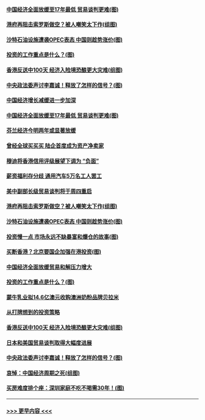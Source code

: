 #### [中国经济全面放缓至17年最低 贸易谈判更难(图)](../pages/p5/907648.md?t=09171633) 
#### [港府再阻击索罗斯做空？被人嘲笑太下作(组图)](../pages/p5/907637.md?t=09171633) 
#### [沙特石油设施遭袭OPEC表态 中国则趁势涨价(图)](../pages/p5/907570.md?t=09171633) 
#### [投资的工作重点是什么？(图)](../pages/p5/907561.md?t=09171633) 
#### [香港反送中100天 经济入险境恐酿更大灾难(组图)](../pages/p5/907533.md?t=09171633) 
#### [中央政法委声讨李嘉诚！释放了怎样的信号？(图)](../pages/p5/907522.md?t=09171633) 
#### [中国经济增长减缓进一步加深](../pages/p5/907649.md?t=09171633) 
#### [中国经济全面放缓至17年最低 贸易谈判更难(图)](../pages/p5/907648.md?t=09171633) 
#### [芬兰经济今明两年或显著放缓](../pages/p5/907643.md?t=09171633) 
#### [曾经全球买买买 陆企首度成为资产净卖家](../pages/p5/907641.md?t=09171633) 
#### [穆迪将香港信用评级展望下调为 “负面”](../pages/p5/907640.md?t=09171633) 
#### [薪资福利存分歧 通用汽车5万名工人罢工](../pages/p5/907639.md?t=09171633) 
#### [美中副部长级贸易谈判将于周四重启](../pages/p5/907638.md?t=09171633) 
#### [港府再阻击索罗斯做空？被人嘲笑太下作(组图)](../pages/p5/907637.md?t=09171633) 
#### [沙特石油设施遭袭OPEC表态 中国则趁势涨价(图)](../pages/p5/907570.md?t=09171633) 
#### [投资慢一点 市场永远不缺暴富和爆仓的故事(图)](../pages/p5/907564.md?t=09171633) 
#### [买断香港？北京要国企加强在港投资(图)](../pages/p5/907582.md?t=09171633) 
#### [中国经济全面放缓贸易和解压力增大](../pages/p5/907579.md?t=09171633) 
#### [投资的工作重点是什么？(图)](../pages/p5/907561.md?t=09171633) 
#### [蒙牛乳业拟14.6亿澳元收购澳洲奶粉品牌贝拉米](../pages/p5/907571.md?t=09171633) 
#### [从打牌想到的投资策略](../pages/p5/907563.md?t=09171633) 
#### [香港反送中100天 经济入险境恐酿更大灾难(组图)](../pages/p5/907533.md?t=09171633) 
#### [日本和美国贸易谈判取得大幅度进展](../pages/p5/907527.md?t=09171633) 
#### [中央政法委声讨李嘉诚！释放了怎样的信号？(图)](../pages/p5/907522.md?t=09171633) 
#### [哀悼：中国经济周期之死(组图)](../pages/p5/907455.md?t=09171633) 
#### [买房难度排个座：深圳家庭不吃不喝需30年！(图)](../pages/p5/907463.md?t=09171633) 

----
#### [ >>> 更早内容 <<< ](../indexes/p5-earlier.md)
